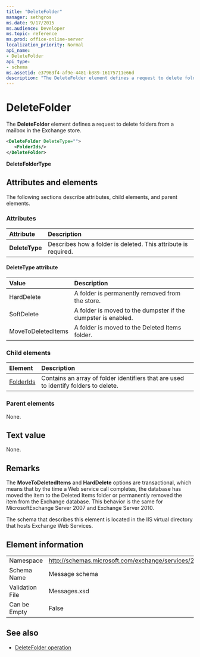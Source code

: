 ```yaml
---
title: "DeleteFolder"
manager: sethgros
ms.date: 9/17/2015
ms.audience: Developer
ms.topic: reference
ms.prod: office-online-server
localization_priority: Normal
api_name:
- DeleteFolder
api_type:
- schema
ms.assetid: e37963f4-af9e-4481-b389-16175711e66d
description: "The DeleteFolder element defines a request to delete folders from a mailbox in the Exchange store."
---
```


# DeleteFolder

The **DeleteFolder** element defines a request to delete folders from a mailbox in the Exchange store. 
  
```XML
<DeleteFolder DeleteType="">
   <FolderIds/>
</DeleteFolder>
```

 **DeleteFolderType**
## Attributes and elements

The following sections describe attributes, child elements, and parent elements.
  
### Attributes

|**Attribute**|**Description**|
|:-----|:-----|
|**DeleteType** <br/> |Describes how a folder is deleted. This attribute is required.  <br/> |
   
#### DeleteType attribute

|**Value**|**Description**|
|:-----|:-----|
|HardDelete  <br/> |A folder is permanently removed from the store.  <br/> |
|SoftDelete  <br/> |A folder is moved to the dumpster if the dumpster is enabled.  <br/> |
|MoveToDeletedItems  <br/> |A folder is moved to the Deleted Items folder.  <br/> |
   
### Child elements

|**Element**|**Description**|
|:-----|:-----|
|[FolderIds](folderids.md) <br/> |Contains an array of folder identifiers that are used to identify folders to delete.  <br/> |
   
### Parent elements

None.
  
## Text value

None.
  
## Remarks

The **MoveToDeletedItems** and **HardDelete** options are transactional, which means that by the time a Web service call completes, the database has moved the item to the Deleted Items folder or permanently removed the item from the Exchange database. This behavior is the same for MicrosoftExchange Server 2007 and Exchange Server 2010. 
  
The schema that describes this element is located in the IIS virtual directory that hosts Exchange Web Services.
  
## Element information

|||
|:-----|:-----|
|Namespace  <br/> |http://schemas.microsoft.com/exchange/services/2006/messages  <br/> |
|Schema Name  <br/> |Message schema  <br/> |
|Validation File  <br/> |Messages.xsd  <br/> |
|Can be Empty  <br/> |False  <br/> |
   
## See also

- [DeleteFolder operation](deletefolder-operation.md)


